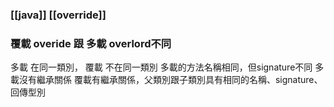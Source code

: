 ### [[java]] [[override]]

### 覆載 overide 跟 多載 overlord不同

多載 在同一類別， 覆載 不在同一類別
多載的方法名稱相同，但signature不同
多載沒有繼承關係
覆載有繼承關係，父類別跟子類別具有相同的名稱、signature、回傳型別


